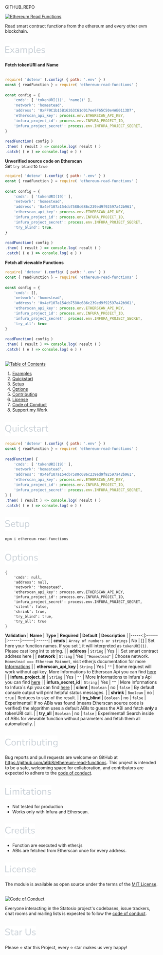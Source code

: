 GITHUB_REPO



<a href="#table-of-contents">
<img src="https://raw.githubusercontent.com/a6b8/a6b8/main/assets/headlines/custom/ethereum-read-functions.svg" height="45px" alt="Ethereum Read Functions" name="# Ethereum Read Functions">
</a>

Read smart contract functions from the ethereum and every other evm blockchain.

<br>

<a href="#headline">
<img src="https://raw.githubusercontent.com/a6b8/a6b8/main/assets/headlines/default/examples.svg" height="45px" alt="Examples" name="examples">
</a>

**Fetch tokenURI and Name**
```javascript

require( 'dotenv' ).config( { path: '.env' } )
const { readFunction } = require( 'ethereum-read-functions' )

const config = {
    'cmds': [ 'tokenURI(1)', 'name()' ],
    'network': 'homestead',
    'address': '0xFF9C1b15B16263C61d017ee9F65C50e4AE0113D7',
    'etherscan_api_key': process.env.ETHERSCAN_API_KEY,
    'infura_project_id': process.env.INFURA_PROJECT_ID,
    'infura_project_secret': process.env.INFURA_PROJECT_SECRET,
}

readFunction( config )
.then( ( result ) => console.log( result ) )
.catch( ( e ) => console.log( e ) )

```

**Unverified source code on Etherscan**  
Set ``try blind`` to `true`

```javascript
require( 'dotenv' ).config( { path: '.env' } )
const { readFunction } = require( 'ethereum-read-functions' )

const config = {
    'cmds': [ 'tokenURI(19)' ],
    'network': 'homestead',
    'address': '0x4ef107a154cb7580c686c239ed9f92597a42b961',
    'etherscan_api_key': process.env.ETHERSCAN_API_KEY,
    'infura_project_id': process.env.INFURA_PROJECT_ID,
    'infura_project_secret': process.env.INFURA_PROJECT_SECRET,
    'try_blind': true,
}

readFunction( config )
.then( ( result ) => console.log( result ) )
.catch( ( e ) => console.log( e ) )
```


**Fetch all viewable Functions**
```javascript
require( 'dotenv' ).config( { path: '.env' } )
const { readFunction } = require( 'ethereum-read-functions' )

const config = {
    'cmds': [],
    'network': 'homestead',
    'address': '0x4ef107a154cb7580c686c239ed9f92597a42b961',
    'etherscan_api_key': process.env.ETHERSCAN_API_KEY,
    'infura_project_id': process.env.INFURA_PROJECT_ID,
    'infura_project_secret': process.env.INFURA_PROJECT_SECRET,
    'try_all': true
}

readFunction( config )
.then( ( result ) => console.log( result ) )
.catch( ( e ) => console.log( e ) )
```

<br>

<a href="#headline">
<img src="https://raw.githubusercontent.com/a6b8/a6b8/main/assets/headlines/default/table-of-contents.svg" height="45px" alt="Table of Contents" name="table-of-contents">
</a>

1. [Examples](#examples)<br>
2. [Quickstart](#quickstart)<br>
3. [Setup](#setup)
4. [Options](#options)<br>
5. [Contributing](#contributing)<br>
6.  [License](#license)<br>
7.  [Code of Conduct](#code-of-conduct)<br>
8.  [Support my Work](#support-my-work)<br>

<br>

<a href="#table-of-contents">
<img src="https://raw.githubusercontent.com/a6b8/a6b8/main/assets/headlines/default/quickstart.svg" height="45px" alt="Quickstart" name="quickstart">
</a>


```javascript
require( 'dotenv' ).config( { path: '.env' } )
const { readFunction } = require( 'ethereum-read-functions' )

readFunction( {
    'cmds': [ 'tokenURI(19)' ],
    'network': 'homestead',
    'address': '0x4ef107a154cb7580c686c239ed9f92597a42b961',
    'etherscan_api_key': process.env.ETHERSCAN_API_KEY,
    'infura_project_id': process.env.INFURA_PROJECT_ID,
    'infura_project_secret': process.env.INFURA_PROJECT_SECRET,
} )
.then( ( result ) => console.log( result ) )
.catch( ( e ) => console.log( e ) )
```


<br>

<a href="#table-of-contents">
<img src="https://raw.githubusercontent.com/a6b8/a6b8/main/assets/headlines/default/setup.svg" height="45px" name="setup" alt="Setup">
</a>

```javascript
npm i ethereum-read-functions
```

<br>

<a href="#table-of-contents">
<img src="https://raw.githubusercontent.com/a6b8/a6b8/main/assets/headlines/default/options.svg" height="45px" alt="Options" name="Options">
</a>

```nodejs
{
    'cmds': null,
    'address': null,
    'network': 'homestead',
    'etherscan_api_key': process.env.ETHERSCAN_API_KEY,
    'infura_project_id': process.env.INFURA_PROJECT_ID,
    'infura_project_secret': process.env.INFURA_PROJECT_SECRET,
    'silent': false,
    'shrink': true,
    'try_blind': true,
    'try_all': true
}
```


**Validation**
| **Name** | **Type** | **Required** | **Default** | **Description** |
|------:|:------|:------|:------|:------|
| **cmds** | ```Array of numbers or strings``` | No | [] | Set here your function names. If you set ```1``` it will interpreted as ```tokenURI(1)```. Please cast long int to string. |
| **address** | ```String``` | Yes | | Set smart contract address here |
| **network** | ```String``` | Yes | `"Homestead"` | Choose network. `Homestead === Ethereum Mainnet`, visit etherjs documentation for more [Informations](https://docs.ethers.io/v5/api/providers/api-providers/) |
| **etherscan_api_key** | ```String``` | Yes | `""` | Some request will work without api key. More Informations to Etherscan Api you can find [here](https://etherscan.io/apis) |
| **infura_project_id** | ```String``` | Yes | `""` | More Informations to Infura´s Api you can find [here](https://etherscan.io/apis) |
| **infura_secret_id** | ```String``` | Yes | `""` | More Informations to Infura´s Api you can find [here](https://etherscan.io/apis) |
| **silent** | ```Boolean``` | no | `false` | By default console output will print helpful status messages. |
| **shrink** | ```Boolean``` | no | `true` | Reduces to size of the result. |
| **try_blind** | ```Boolean``` | no | `false` | Experimental! If no ABIs was found (means Etherscan source code is verified) the algorithm uses a default ABIs to guess the ABI and fetch ***only*** a tokenURI call. |
| **try_all** | ```Boolean``` | no | `false` | Experimental! Search inside of ABIs for viewable function without parameters and fetch them all automatically. |

<br>


<a href="#table-of-contents">
<img src="https://raw.githubusercontent.com/a6b8/a6b8/main/assets/headlines/default/contributing.svg" height="45px" alt="Contributing" name="contributing">
</a>

Bug reports and pull requests are welcome on GitHub at https://github.com/a6b8/ethereum-read-functions. This project is intended to be a safe, welcoming space for collaboration, and contributors are expected to adhere to the [code of conduct](https://github.com/a6b8/statosio/blob/master/CODE_OF_CONDUCT.md).

<br>


<a href="#table-of-contents">
<img src="https://raw.githubusercontent.com/a6b8/a6b8/main/assets/headlines/default/limitations.svg" height="45px" name="limitations" alt="Limitations">
</a>

- Not tested for production
- Works only with Infura and Etherscan.

<br>

<a href="#table-of-contents">
<img src="https://raw.githubusercontent.com/a6b8/a6b8/main/assets/headlines/default/credits.svg" height="45px" name="credits" alt="Credits">
</a>

- Function are executed with ether.js
- ABIs are fetched from Etherscan once for every address.
  
<br>

<a href="#table-of-contents">
<img src="https://raw.githubusercontent.com/a6b8/a6b8/main/assets/headlines/default/license.svg" height="45px" alt="License" name="license">
</a>

The module is available as open source under the terms of the [MIT License](https://opensource.org/licenses/MIT).

<br>

<a href="#table-of-contents">
<img src="https://raw.githubusercontent.com/a6b8/a6b8/main/assets/headlines/default/code-of-conduct.svg" height="45px" alt="Code of Conduct" name="code-of-conduct">
</a>
    
Everyone interacting in the Statosio project's codebases, issue trackers, chat rooms and mailing lists is expected to follow the [code of conduct](https://github.com/a6b8/ethereum-read-functions/blob/main/CODE_OF_CONDUCT.md).

<br>

<a href="#table-of-contents">
<img href="#table-of-contents" src="https://raw.githubusercontent.com/a6b8/a6b8/main/assets/headlines/default/star-us.svg" height="45px" name="star-us" alt="Star us">
</a>

Please ⭐️ star this Project, every ⭐️ star makes us very happy!